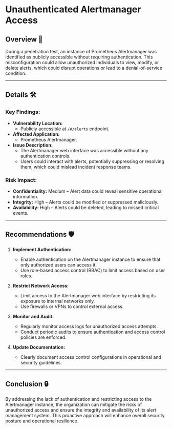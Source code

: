# Unauthenticated Alertmanager Access

## Overview 📖

During a penetration test, an instance of Prometheus Alertmanager was identified as publicly accessible without requiring authentication. This misconfiguration could allow unauthorized individuals to view, modify, or delete alerts, which could disrupt operations or lead to a denial-of-service condition.

---

## Details 🛠️

### Key Findings:
- **Vulnerability Location:**
  - Publicly accessible at `/#/alerts` endpoint.
- **Affected Application:**
  - Prometheus Alertmanager.
- **Issue Description:**
  - The Alertmanager web interface was accessible without any authentication controls.
  - Users could interact with alerts, potentially suppressing or resolving them, which could mislead incident response teams.

### Risk Impact:
- **Confidentiality:** Medium – Alert data could reveal sensitive operational information.
- **Integrity:** High – Alerts could be modified or suppressed maliciously.
- **Availability:** High – Alerts could be deleted, leading to missed critical events.

---

## Recommendations 🛡️

1. **Implement Authentication:**
   - Enable authentication on the Alertmanager instance to ensure that only authorized users can access it.
   - Use role-based access control (RBAC) to limit access based on user roles.

2. **Restrict Network Access:**
   - Limit access to the Alertmanager web interface by restricting its exposure to internal networks only.
   - Use firewalls or VPNs to control external access.

3. **Monitor and Audit:**
   - Regularly monitor access logs for unauthorized access attempts.
   - Conduct periodic audits to ensure authentication and access control policies are enforced.

4. **Update Documentation:**
   - Clearly document access control configurations in operational and security guidelines.

---

## Conclusion 🔒

By addressing the lack of authentication and restricting access to the Alertmanager instance, the organization can mitigate the risks of unauthorized access and ensure the integrity and availability of its alert management system. This proactive approach will enhance overall security posture and operational resilience.
